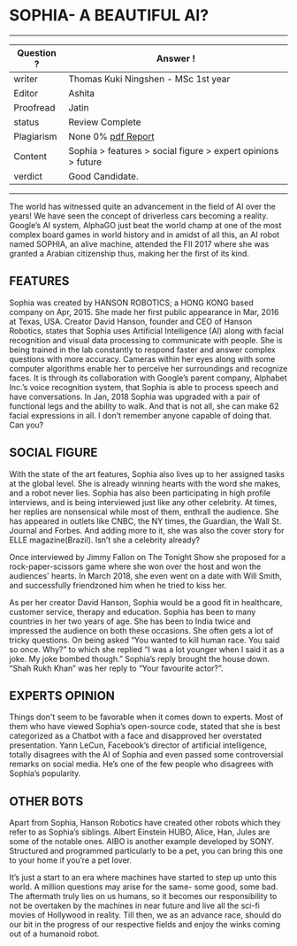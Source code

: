 # SOPHIA- A BEAUTIFUL AI?

---
Question ? | Answer ! |
--- | --- |
writer | Thomas Kuki Ningshen - MSc 1st year
Editor | Ashita | Ajay
Proofread | Jatin
status | Review Complete
Plagiarism | None 0% [pdf Report ](./plag_reports/plag_sophia_v2.pdf)
Content | Sophia > features > social figure > expert opinions > future 
verdict | Good Candidate.
---

The world has witnessed quite an advancement in the field of AI over the years! We have seen the concept of driverless cars becoming a reality. Google’s AI system, AlphaGO just beat the world champ at one of the most complex board games in world history and in amidst of all this, an AI robot named SOPHIA, an alive machine, attended the FII 2017 where she was granted a Arabian citizenship thus, making her the first of its kind. 

## FEATURES
Sophia was created by HANSON ROBOTICS; a HONG KONG based company on Apr, 2015. She made her first public appearance in Mar, 2016 at Texas, USA. Creator David Hanson, founder and CEO of Hanson Robotics, states that Sophia uses Artificial Intelligence (AI) along with facial recognition and visual data processing to communicate with people. She is being trained in the lab constantly to respond faster and answer complex questions with more accuracy. Cameras within her eyes along with some computer algorithms enable her to perceive her surroundings and recognize faces. It is through its collaboration with Google’s parent company, Alphabet Inc.’s voice recognition system, that Sophia is able to process speech and have conversations. 
In Jan, 2018 Sophia was upgraded with a pair of functional legs and the ability to walk. And that is not all, she can make 62 facial expressions in all. I don’t remember anyone capable of doing that. Can you?

## SOCIAL FIGURE
With the state of the art features, Sophia also lives up to her assigned tasks at the global level. She is already winning hearts with the word she makes, and a robot never lies. 
Sophia has also been participating in high profile interviews, and is being interviewed just like any other celebrity. At times, her replies are nonsensical while most of them, enthrall the audience. She has appeared in outlets like CNBC, the NY times, the Guardian, the Wall St. Journal and Forbes. And adding more to it, she was also the cover story for ELLE magazine(Brazil). Isn’t she a celebrity already?

Once interviewed by Jimmy Fallon on The Tonight Show she proposed for a rock-paper-scissors game where she won over the host and won the audiences' hearts. In March 2018, she even went on a date with Will Smith, and successfully friendzoned him when he tried to kiss her.

As per her creator David Hanson, Sophia would be a good fit in healthcare, customer service, therapy and education.
Sophia has been to many countries in her two years of age. She has been to India twice and impressed the audience on both these occasions. She often gets a lot of tricky questions. On being asked “You wanted to kill human race. You said so once. Why?” to which she replied “I was a lot younger when I said it as a joke. My joke bombed though.” Sophia’s reply brought the house down. “Shah Rukh Khan” was her reply to “Your favourite actor?”.

## EXPERTS OPINION
Things don't seem to be favorable when it comes down to experts. Most of them who have viewed Sophia’s open-source code, stated that she is best categorized as a Chatbot with a face and disapproved her overstated presentation. 
Yann LeCun, Facebook’s director of artificial intelligence, totally disagrees with the AI of Sophia and even passed some controversial remarks on social media. He’s one of the few people who disagrees with Sophia’s popularity.

## OTHER BOTS
Apart from Sophia, Hanson Robotics have created other robots which they refer to as Sophia’s siblings. Albert Einstein HUBO, Alice, Han, Jules are some of the notable ones. AIBO is another example developed by SONY. Structured and programmed particularly to be a pet, you can bring this one to your home if you’re a pet lover.

It’s just a start to an era where machines have started to step up unto this world. A million questions may arise for the same- some good, some bad. The aftermath truly lies on us humans, so it becomes our responsibility to not be overtaken by the machines in near future and live all the sci-fi movies of Hollywood in reality. Till then, we as an advance race, should do our bit in the progress of our respective fields and enjoy the winks coming out of a humanoid robot.
